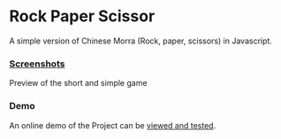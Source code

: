 # Rock Paper Scissor
A simple version of Chinese Morra (Rock, paper, scissors) in Javascript.

### [Screenshots](screenshots/)
Preview of the short and simple game

### Demo
An online demo of the Project can be [viewed and tested](https://www.hackworld.it/demo/rockps/).